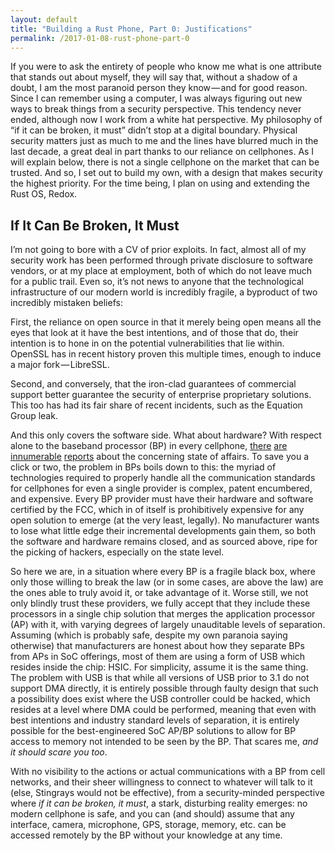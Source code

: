 ```yaml
---
layout: default
title: "Building a Rust Phone, Part 0: Justifications"
permalink: /2017-01-08-rust-phone-part-0
---
```


If you were to ask the entirety of people who know me what is one attribute that stands out about myself, they will say that, without a shadow of a doubt, I am the most paranoid person they know — and for good reason. Since I can remember using a computer, I was always figuring out new ways to break things from a security perspective. This tendency never ended, although now I work from a white hat perspective. My philosophy of “if it can be broken, it must” didn’t stop at a digital boundary. Physical security matters just as much to me and the lines have blurred much in the last decade, a great deal in part thanks to our reliance on cellphones. As I will explain below, there is not a single cellphone on the market that can be trusted. And so, I set out to build my own, with a design that makes security the highest priority. For the time being, I plan on using and extending the Rust OS, Redox.


## If It Can Be Broken, It Must
I’m not going to bore with a CV of prior exploits. In fact, almost all of my security work has been performed through private disclosure to software vendors, or at my place at employment, both of which do not leave much for a public trail. Even so, it’s not news to anyone that the technological infrastructure of our modern world is incredibly fragile, a byproduct of two incredibly mistaken beliefs:

First, the reliance on open source in that it merely being open means all the eyes that look at it have the best intentions, and of those that do, their intention is to hone in on the potential vulnerabilities that lie within. OpenSSL has in recent history proven this multiple times, enough to induce a major fork — LibreSSL.

Second, and conversely, that the iron-clad guarantees of commercial support better guarantee the security of enterprise proprietary solutions. This too has had its fair share of recent incidents, such as the Equation Group leak.

And this only covers the software side. What about hardware? With respect alone to the baseband processor (BP) in every cellphone, [there](http://www.osnews.com/story/27416/The_second_operating_system_hiding_in_every_mobile_phone) [are](https://boingboing.net/2016/07/20/baseband-vulnerability-could-m.html) [innumerable](https://events.ccc.de/congress/2011/Fahrplan/attachments/2022_11-ccc-qcombbdbg.pdf) [reports](https://www.usenix.org/system/files/conference/woot12/woot12-final24.pdf) about the concerning state of affairs. To save you a click or two, the problem in BPs boils down to this: the myriad of technologies required to properly handle all the communication standards for cellphones for even a single provider is complex, patent encumbered, and expensive. Every BP provider must have their hardware and software certified by the FCC, which in of itself is prohibitively expensive for any open solution to emerge (at the very least, legally). No manufacturer wants to lose what little edge their incremental developments gain them, so both the software and hardware remains closed, and as sourced above, ripe for the picking of hackers, especially on the state level.

So here we are, in a situation where every BP is a fragile black box, where only those willing to break the law (or in some cases, are above the law) are the ones able to truly avoid it, or take advantage of it. Worse still, we not only blindly trust these providers, we fully accept that they include these processors in a single chip solution that merges the application processor (AP) with it, with varying degrees of largely unauditable levels of separation. Assuming (which is probably safe, despite my own paranoia saying otherwise) that manufacturers are honest about how they separate BPs from APs in SoC offerings, most of them are using a form of USB which resides inside the chip: HSIC. For simplicity, assume it is the same thing. The problem with USB is that while all versions of USB prior to 3.1 do not support DMA directly, it is entirely possible through faulty design that such a possibility does exist where the USB controller could be hacked, which resides at a level where DMA could be performed, meaning that even with best intentions and industry standard levels of separation, it is entirely possible for the best-engineered SoC AP/BP solutions to allow for BP access to memory not intended to be seen by the BP. That scares me, _and it should scare you too_.

With no visibility to the actions or actual communications with a BP from cell networks, and their sheer willingness to connect to whatever will talk to it (else, Stingrays would not be effective), from a security-minded perspective where *if it can be broken, it must*, a stark, disturbing reality emerges: no modern cellphone is safe, and you can (and should) assume that any interface, camera, microphone, GPS, storage, memory, etc. can be accessed remotely by the BP without your knowledge at any time.

